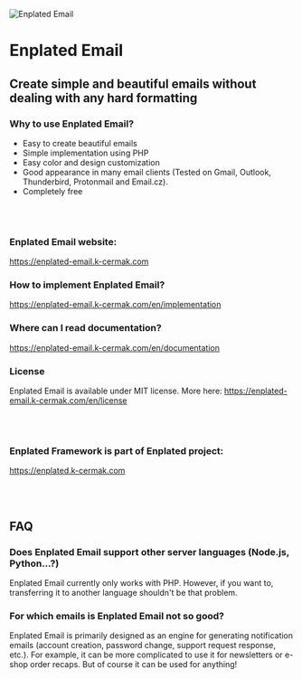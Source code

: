 ![Enplated Email](https://mirror.k-cermak.com/data/logo-v3/logo-enplatedemail.svg)

# Enplated Email
## Create simple and beautiful emails without dealing with any hard formatting

### Why to use Enplated Email?
- Easy to create beautiful emails 
- Simple implementation using PHP
- Easy color and design customization
- Good appearance in many email clients (Tested on Gmail, Outlook, Thunderbird, Protonmail and Email.cz). 
- Completely free

<br/>
<br/>

### Enplated Email website:
https://enplated-email.k-cermak.com

### How to implement Enplated Email?
https://enplated-email.k-cermak.com/en/implementation

### Where can I read documentation?
https://enplated-email.k-cermak.com/en/documentation

### License
Enplated Email is available under MIT license. More here: https://enplated-email.k-cermak.com/en/license

<br/>
<br/>

### Enplated Framework is part of Enplated project:
https://enplated.k-cermak.com

<br/>
<br/>

## FAQ
### Does Enplated Email support other server languages (Node.js, Python...?)
Enplated Email currently only works with PHP. However, if you want to, transferring it to another language shouldn't be that problem.

### For which emails is Enplated Email not so good?
Enplated Email is primarily designed as an engine for generating notification emails (account creation, password change, support request response, etc.). For example, it can be more complicated to use it for newsletters or e-shop order recaps. But of course it can be used for anything!
